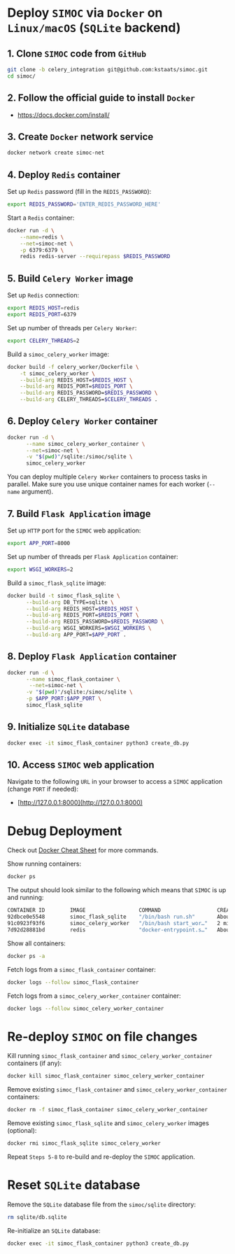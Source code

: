 # Deploy `SIMOC` via `Docker` on `Linux/macOS` (`SQLite` backend)

## 1. Clone `SIMOC` code from `GitHub`
```bash
git clone -b celery_integration git@github.com:kstaats/simoc.git
cd simoc/
```

## 2. Follow the official guide to install `Docker`

- https://docs.docker.com/install/

## 3. Create `Docker` network service
```bash
docker network create simoc-net
```

## 4. Deploy `Redis` container 

Set up `Redis` password (fill in the `REDIS_PASSWORD`):
```bash
export REDIS_PASSWORD='ENTER_REDIS_PASSWORD_HERE'
```

Start a `Redis` container:
```bash
docker run -d \
    --name=redis \
    --net=simoc-net \
    -p 6379:6379 \
    redis redis-server --requirepass $REDIS_PASSWORD
```

## 5. Build `Celery Worker` image

Set up `Redis` connection:
```bash
export REDIS_HOST=redis
export REDIS_PORT=6379
```

Set up number of threads per `Celery Worker`:
```bash
export CELERY_THREADS=2
```

Build a `simoc_celery_worker` image:
```bash
docker build -f celery_worker/Dockerfile \
    -t simoc_celery_worker \
    --build-arg REDIS_HOST=$REDIS_HOST \
    --build-arg REDIS_PORT=$REDIS_PORT \
    --build-arg REDIS_PASSWORD=$REDIS_PASSWORD \
    --build-arg CELERY_THREADS=$CELERY_THREADS .
```

## 6. Deploy `Celery Worker` container
```bash
docker run -d \
      --name simoc_celery_worker_container \
      --net=simoc-net \
      -v "$(pwd)"/sqlite:/simoc/sqlite \
      simoc_celery_worker
```

You can deploy multiple `Celery Worker` containers to process tasks in parallel.
Make sure you use unique container names for each worker (`--name` argument).

## 7. Build `Flask Application` image

Set up `HTTP` port for the `SIMOC` web application:
```bash
export APP_PORT=8000
```

Set up number of threads per `Flask Application` container:
```bash
export WSGI_WORKERS=2
```

Build a `simoc_flask_sqlite` image:
```bash
docker build -t simoc_flask_sqlite \
      --build-arg DB_TYPE=sqlite \
      --build-arg REDIS_HOST=$REDIS_HOST \
      --build-arg REDIS_PORT=$REDIS_PORT \
      --build-arg REDIS_PASSWORD=$REDIS_PASSWORD \
      --build-arg WSGI_WORKERS=$WSGI_WORKERS \
      --build-arg APP_PORT=$APP_PORT .
```

## 8. Deploy `Flask Application` container

```bash
docker run -d \
      --name simoc_flask_container \
       --net=simoc-net \
      -v "$(pwd)"/sqlite:/simoc/sqlite \
      -p $APP_PORT:$APP_PORT \
      simoc_flask_sqlite
```

## 9. Initialize `SQLite` database

```bash
docker exec -it simoc_flask_container python3 create_db.py
```


## 10. Access `SIMOC` web application

Navigate to the following `URL` in your browser to access a `SIMOC` application (change `PORT` if needed):
- [http://127.0.0.1:8000](http://127.0.0.1:8000)

# Debug Deployment

Check out [Docker Cheat Sheet](https://github.com/wsargent/docker-cheat-sheet) for more commands.

Show running containers:

```bash
docker ps
```

The output should look similar to the following which means that `SIMOC` is up and running:
```bash
CONTAINER ID        IMAGE                 COMMAND                  CREATED              STATUS              PORTS                    NAMES
92dbce0e5548        simoc_flask_sqlite    "/bin/bash run.sh"       About a minute ago   Up About a minute   0.0.0.0:8000->8000/tcp   simoc_flask_container
91c0923f93f6        simoc_celery_worker   "/bin/bash start_wor…"   2 minutes ago        Up 2 minutes                                 simoc_celery_worker_container
7d92d28881bd        redis                 "docker-entrypoint.s…"   About an hour ago    Up About an hour    0.0.0.0:6379->6379/tcp   redis
```

Show all containers:

```bash
docker ps -a
```

Fetch logs from a `simoc_flask_container` container:

```bash
docker logs --follow simoc_flask_container
```

Fetch logs from a `simoc_celery_worker_container` container:

```bash
docker logs --follow simoc_celery_worker_container
```

# Re-deploy `SIMOC` on file changes

Kill running `simoc_flask_container` and `simoc_celery_worker_container` containers (if any):
```bash
docker kill simoc_flask_container simoc_celery_worker_container
```

Remove existing `simoc_flask_container` and `simoc_celery_worker_container` containers:
```bash
docker rm -f simoc_flask_container simoc_celery_worker_container
```

Remove existing `simoc_flask_sqlite` and `simoc_celery_worker` images (optional):
```bash
docker rmi simoc_flask_sqlite simoc_celery_worker
```

Repeat `Steps 5-8` to re-build and re-deploy the `SIMOC` application.

# Reset `SQLite` database

Remove the `SQLite` database file from the `simoc/sqlite` directory:
```bash
rm sqlite/db.sqlite
```

Re-initialize an `SQLite` database:
```bash
docker exec -it simoc_flask_container python3 create_db.py
```

